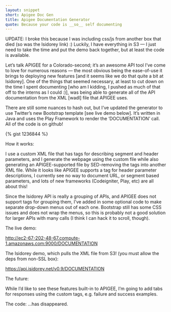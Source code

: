 ```yaml
---
layout: snippet
short: Apigee Doc Gen
title: Apigee Documentation Generator
quote: Because your code is __so__ self documenting
---
```


UPDATE:  I broke this because I was including css/js from another box that died (so was the Isidorey link) :)  Luckily, I have everything in S3 — I just need to take the time and put the demo back together, but at least the code is available.

Let’s talk APIGEE for a Colorado-second; it’s an awesome API tool I’ve come to love for numerous reasons — the most obvious being the ease-of-use it brings to deploying new features [and it seems like we do that quite a bit at Isidorey].  One of the things that seemed necessary, at least to cut down on the time I spent documenting [who am I kidding, I pushed as much of that off to the interns as I could :)], was being able to generate all of the API documentation from the XML [wadl] file that APIGEE uses. 

There are still some nuances to hash out, but I’ve updated the generator to use Twitter’s new Bootstrap template [see live demo below].  It’s written in Java and uses the Play Framework to render the ‘DOCUMENTATION’ call.  All of the code is on github!

{% gist 1236844 %}

How it works:

I use a custom XML file that has <description> tags for describing segment and header parameters, and I generate the webpage using the custom file while also generating an APIGEE-supported file by SED-removing the tags into another XML file.  While it looks like APIGEE supports a <doc> tag for header parameter descriptions, I currently see no way to document URL, or segment based parameters, and lots of new frameworks (Codeigniter, Play, etc) are all about this!

Since the Isidorey API is really a grouping of APIs, and APIGEE does not support tags for grouping them, I’ve added in some optional code to make separate drop-down menus out of each one.  Bootstrap still has some CSS issues and does not wrap the menus, so this is probably not a good solution for larger APIs with many calls (I think I can hack it to scroll, though).  

The live demo:

http://ec2-67-202-48-67.compute-1.amazonaws.com:9000/DOCUMENTATION

The Isidorey demo, which pulls the XML file from S3! (you must allow the deps from non-SSL box):

https://api.isidorey.net/v0.9/DOCUMENTATION

The future:

While I’d like to see these features built-in to APIGEE, I’m going to add tabs for responses using the custom tags, e.g. failure and success examples.

The code:  …has disappeared.  
